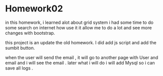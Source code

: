 # Homework02


in this homework, i learned alot about grid system
i had some time to do some search on internet how use it
it allow me to do a lot and see more changes with bootstrap. 

this project is an update the old homework. I did add js script and add the sumbit button. 

when the user will send the email , it will go to another page with User and email and i will see the email . later what i will do i will add Mysql so i can save all logs . 
